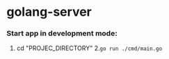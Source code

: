 # golang-server

### Start app in development mode: 
  1. cd "PROJEC_DIRECTORY"
  2.```go run ./cmd/main.go```

